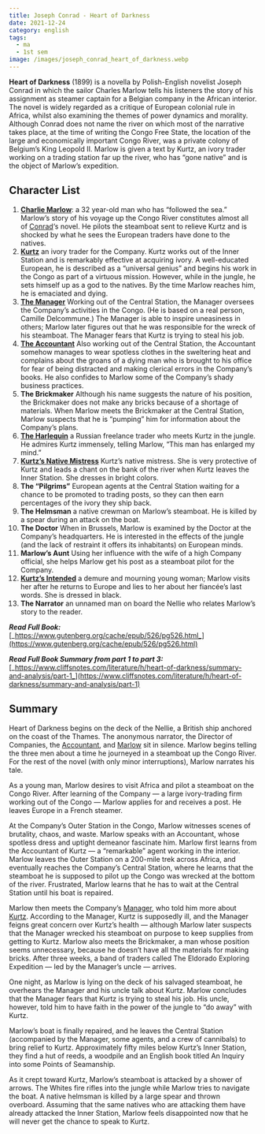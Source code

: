 ```yaml
---
title: Joseph Conrad - Heart of Darkness
date: 2021-12-24
category: english
tags:
  - ma
  - 1st sem
image: /images/joseph_conrad_heart_of_darkness.webp
---
```


**Heart of Darkness**  (1899) is a novella by Polish-English novelist Joseph Conrad in which the sailor Charles Marlow tells his listeners the story of his assignment as steamer captain for a Belgian company in the African interior. The novel is widely regarded as a critique of European colonial rule in Africa, whilst also examining the themes of power dynamics and morality. Although Conrad does not name the river on which most of the narrative takes place, at the time of writing the Congo Free State, the location of the large and economically important Congo River, was a private colony of Belgium’s King Leopold II. Marlow is given a text by Kurtz, an ivory trader working on a trading station far up the river, who has “gone native” and is the object of Marlow’s expedition.

## Character List

1.  [**Charlie Marlow**](https://www.cliffsnotes.com/literature/h/heart-of-darkness/character-analysis/marlow): a 32 year-old man who has “followed the sea.” Marlow’s story of his voyage up the Congo River constitutes almost all of [Conrad](https://www.cliffsnotes.com/literature/h/heart-of-darkness/joseph-conrad-biography)‘s novel. He pilots the steamboat sent to relieve Kurtz and is shocked by what he sees the European traders have done to the natives.
2.  [**Kurtz**](https://www.cliffsnotes.com/literature/h/heart-of-darkness/character-analysis/kurtz) an ivory trader for the Company. Kurtz works out of the Inner Station and is remarkably effective at acquiring ivory. A well-educated European, he is described as a “universal genius” and begins his work in the Congo as part of a virtuous mission. However, while in the jungle, he sets himself up as a god to the natives. By the time Marlow reaches him, he is emaciated and dying.
3.  [**The Manager**](https://www.cliffsnotes.com/literature/h/heart-of-darkness/character-analysis/the-manager) Working out of the Central Station, the Manager oversees the Company’s activities in the Congo. (He is based on a real person, Camille Delcommune.) The Manager is able to inspire uneasiness in others; Marlow later figures out that he was responsible for the wreck of his steamboat. The Manager fears that Kurtz is trying to steal his job.
4.  [**The Accountant**](https://www.cliffsnotes.com/literature/h/heart-of-darkness/character-analysis/the-accountant) Also working out of the Central Station, the Accountant somehow manages to wear spotless clothes in the sweltering heat and complains about the groans of a dying man who is brought to his office for fear of being distracted and making clerical errors in the Company’s books. He also confides to Marlow some of the Company’s shady business practices.
5.  **The Brickmaker** Although his name suggests the nature of his position, the Brickmaker does not make any bricks because of a shortage of materials. When Marlow meets the Brickmaker at the Central Station, Marlow suspects that he is “pumping” him for information about the Company’s plans.
6.  [**The Harlequin**](https://www.cliffsnotes.com/literature/h/heart-of-darkness/character-analysis/the-harlequin) a Russian freelance trader who meets Kurtz in the jungle. He admires Kurtz immensely, telling Marlow, “This man has enlarged my mind.”
7.  [**Kurtz’s Native Mistress**](https://www.cliffsnotes.com/literature/h/heart-of-darkness/character-analysis/kurtzs-native-mistress) Kurtz’s native mistress. She is very protective of Kurtz and leads a chant on the bank of the river when Kurtz leaves the Inner Station. She dresses in bright colors.
8.  **The “Pilgrims”** European agents at the Central Station waiting for a chance to be promoted to trading posts, so they can then earn percentages of the ivory they ship back.
9.  **The Helmsman** a native crewman on Marlow’s steamboat. He is killed by a spear during an attack on the boat.
10.  **The Doctor** When in Brussels, Marlow is examined by the Doctor at the Company’s headquarters. He is interested in the effects of the jungle (and the lack of restraint it offers its inhabitants) on European minds.
11.  **Marlow’s Aunt** Using her influence with the wife of a high Company official, she helps Marlow get his post as a steamboat pilot for the Company.
12.  [**Kurtz’s Intended**](https://www.cliffsnotes.com/literature/h/heart-of-darkness/character-analysis/the-intended) a demure and mourning young woman; Marlow visits her after he returns to Europe and lies to her about her fiancée’s last words. She is dressed in black.
13.  **The Narrator** an unnamed man on board the Nellie who relates Marlow’s story to the reader.

**_Read Full Book:_** [_https://www.gutenberg.org/cache/epub/526/pg526.html_](https://www.gutenberg.org/cache/epub/526/pg526.html)

**_Read Full Book Summary from part 1 to part 3:_** [_https://www.cliffsnotes.com/literature/h/heart-of-darkness/summary-and-analysis/part-1_](https://www.cliffsnotes.com/literature/h/heart-of-darkness/summary-and-analysis/part-1)

## Summary

Heart of Darkness begins on the deck of the Nellie, a British ship anchored on the coast of the Thames. The anonymous narrator, the Director of Companies, the [Accountant](https://www.cliffsnotes.com/literature/h/heart-of-darkness/character-analysis/the-accountant), and [Marlow](https://www.cliffsnotes.com/literature/h/heart-of-darkness/character-analysis/marlow) sit in silence. Marlow begins telling the three men about a time he journeyed in a steamboat up the Congo River. For the rest of the novel (with only minor interruptions), Marlow narrates his tale.

As a young man, Marlow desires to visit Africa and pilot a steamboat on the Congo River. After learning of the Company — a large ivory-trading firm working out of the Congo — Marlow applies for and receives a post. He leaves Europe in a French steamer.

At the Company’s Outer Station in the Congo, Marlow witnesses scenes of brutality, chaos, and waste. Marlow speaks with an Accountant, whose spotless dress and uptight demeanor fascinate him. Marlow first learns from the Accountant of Kurtz — a “remarkable” agent working in the interior. Marlow leaves the Outer Station on a 200-mile trek across Africa, and eventually reaches the Company’s Central Station, where he learns that the steamboat he is supposed to pilot up the Congo was wrecked at the bottom of the river. Frustrated, Marlow learns that he has to wait at the Central Station until his boat is repaired.

Marlow then meets the Company’s [Manager](https://www.cliffsnotes.com/literature/h/heart-of-darkness/character-analysis/the-manager), who told him more about [Kurtz](https://www.cliffsnotes.com/literature/h/heart-of-darkness/character-analysis/kurtz). According to the Manager, Kurtz is supposedly ill, and the Manager feigns great concern over Kurtz’s health — although Marlow later suspects that the Manager wrecked his steamboat on purpose to keep supplies from getting to Kurtz. Marlow also meets the Brickmaker, a man whose position seems unnecessary, because he doesn’t have all the materials for making bricks. After three weeks, a band of traders called The Eldorado Exploring Expedition — led by the Manager’s uncle — arrives.

One night, as Marlow is lying on the deck of his salvaged steamboat, he overhears the Manager and his uncle talk about Kurtz. Marlow concludes that the Manager fears that Kurtz is trying to steal his job. His uncle, however, told him to have faith in the power of the jungle to “do away” with Kurtz.

Marlow’s boat is finally repaired, and he leaves the Central Station (accompanied by the Manager, some agents, and a crew of cannibals) to bring relief to Kurtz. Approximately fifty miles below Kurtz’s Inner Station, they find a hut of reeds, a woodpile and an English book titled An Inquiry into some Points of Seamanship.

As it crept toward Kurtz, Marlow’s steamboat is attacked by a shower of arrows. The Whites fire rifles into the jungle while Marlow tries to navigate the boat. A native helmsman is killed by a large spear and thrown overboard. Assuming that the same natives who are attacking them have already attacked the Inner Station, Marlow feels disappointed now that he will never get the chance to speak to Kurtz.